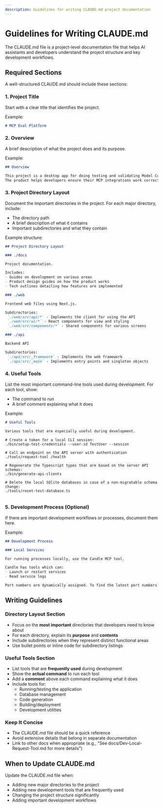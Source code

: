 ```yaml
---
description: Guidelines for writing CLAUDE.md project documentation
---
```


# Guidelines for Writing CLAUDE.md

The CLAUDE.md file is a project-level documentation file that helps AI assistants and developers understand the project structure and key development workflows.

## Required Sections

A well-structured CLAUDE.md should include these sections:

### 1. Project Title

Start with a clear title that identifies the project.

Example:
```markdown
# MCP Eval Platform
```

### 2. Overview

A brief description of what the project does and its purpose.

Example:
```markdown
## Overview

This project is a desktop app for doing testing and validating Model Context Protocol servers.
The product helps developers ensure their MCP integrations work correctly, optimize performance, and identify context flooding issues.
```

### 3. Project Directory Layout

Document the important directories in the project. For each major directory, include:
- The directory path
- A brief description of what it contains
- Important subdirectories and what they contain

Example structure:
```markdown
## Project Directory Layout

### ./docs

Project documentation.

Includes:
- Guides on development on various areas
- Product design guides on how the product works
- Tech outlines detailing how features are implemented

### ./web

Frontend web files using Next.js.

Subdirectories:
 `./web/src/api/*` - Implements the client for using the API
 `./web/src/ui/*` - React components for view and styling
 `./web/src/components/*` - Shared components for various screens

### ./api

Backend API

Subdirectories:
 `./api/src/_framework` - Implements the web framework
 `./api/src/_main` - Implements entry points and singleton objects
```

### 4. Useful Tools

List the most important command-line tools used during development. For each tool, show:
- The command to run
- A brief comment explaining what it does

Example:
```markdown
# Useful Tools

Various tools that are especially useful during development.

```
    # Create a token for a local CLI session:
    ./bin/setup-test-credentials --user-id TestUser --session

    # Call an endpoint on the API server with authentication
    ./tools/request-tool /health

    # Regenerate the Typescript types that are based on the server API schemas:
    ./bin/generate-api-clients

    # Delete the local SQlite databases in case of a non-migratable schema change:
    ./tools/reset-test-database.ts
```
```

### 5. Development Process (Optional)

If there are important development workflows or processes, document them here.

Example:
```markdown
## Development Process

### Local Services

For running processes locally, use the Candle MCP tool.

Candle has tools which can:
- Launch or restart services
- Read service logs

Port numbers are dynamically assigned. To find the latest port numbers, read `web/.env` or `api/.env`
```

## Writing Guidelines

### Directory Layout Section

- Focus on the **most important** directories that developers need to know about
- For each directory, explain its **purpose** and **contents**
- Include subdirectories when they represent distinct functional areas
- Use bullet points or inline code for subdirectory listings

### Useful Tools Section

- List tools that are **frequently used** during development
- Show the **actual command** to run each tool
- Add a **comment** above each command explaining what it does
- Include tools for:
  - Running/testing the application
  - Database management
  - Code generation
  - Building/deployment
  - Development utilities

### Keep It Concise

- The CLAUDE.md file should be a quick reference
- Avoid extensive details that belong in separate documentation
- Link to other docs when appropriate (e.g., "See docs/Dev-Local-Request-Tool.md for more details")

## When to Update CLAUDE.md

Update the CLAUDE.md file when:
- Adding new major directories to the project
- Adding new development tools that are frequently used
- Changing the project structure significantly
- Adding important development workflows
